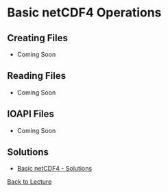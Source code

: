 # Basic netCDF4 Operations

## Creating Files

 * Coming Soon

## Reading Files

 * Coming Soon

## IOAPI Files

 * Coming Soon

## Solutions

 * [Basic netCDF4 - Solutions](problem_set_1_solutions.md)

[Back to Lecture](lecture_14.md)
